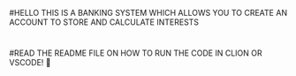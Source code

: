 #HELLO THIS IS A BANKING SYSTEM WHICH ALLOWS YOU TO CREATE AN ACCOUNT TO STORE AND CALCULATE INTERESTS
#
#READ THE README FILE ON HOW TO RUN THE CODE IN CLION OR VSCODE! 🐀 
